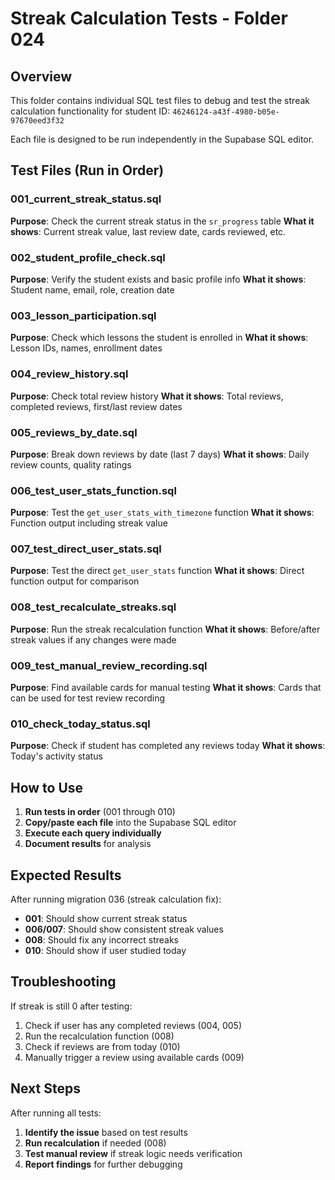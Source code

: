 # Streak Calculation Tests - Folder 024

## Overview
This folder contains individual SQL test files to debug and test the streak calculation functionality for student ID: `46246124-a43f-4980-b05e-97670eed3f32`

Each file is designed to be run independently in the Supabase SQL editor.

## Test Files (Run in Order)

### 001_current_streak_status.sql
**Purpose**: Check the current streak status in the `sr_progress` table
**What it shows**: Current streak value, last review date, cards reviewed, etc.

### 002_student_profile_check.sql
**Purpose**: Verify the student exists and basic profile info
**What it shows**: Student name, email, role, creation date

### 003_lesson_participation.sql
**Purpose**: Check which lessons the student is enrolled in
**What it shows**: Lesson IDs, names, enrollment dates

### 004_review_history.sql
**Purpose**: Check total review history
**What it shows**: Total reviews, completed reviews, first/last review dates

### 005_reviews_by_date.sql
**Purpose**: Break down reviews by date (last 7 days)
**What it shows**: Daily review counts, quality ratings

### 006_test_user_stats_function.sql
**Purpose**: Test the `get_user_stats_with_timezone` function
**What it shows**: Function output including streak value

### 007_test_direct_user_stats.sql
**Purpose**: Test the direct `get_user_stats` function
**What it shows**: Direct function output for comparison

### 008_test_recalculate_streaks.sql
**Purpose**: Run the streak recalculation function
**What it shows**: Before/after streak values if any changes were made

### 009_test_manual_review_recording.sql
**Purpose**: Find available cards for manual testing
**What it shows**: Cards that can be used for test review recording

### 010_check_today_status.sql
**Purpose**: Check if student has completed any reviews today
**What it shows**: Today's activity status

## How to Use

1. **Run tests in order** (001 through 010)
2. **Copy/paste each file** into the Supabase SQL editor
3. **Execute each query individually**
4. **Document results** for analysis

## Expected Results

After running migration 036 (streak calculation fix):
- **001**: Should show current streak status
- **006/007**: Should show consistent streak values
- **008**: Should fix any incorrect streaks
- **010**: Should show if user studied today

## Troubleshooting

If streak is still 0 after testing:
1. Check if user has any completed reviews (004, 005)
2. Run the recalculation function (008)
3. Check if reviews are from today (010)
4. Manually trigger a review using available cards (009)

## Next Steps

After running all tests:
1. **Identify the issue** based on test results
2. **Run recalculation** if needed (008)
3. **Test manual review** if streak logic needs verification
4. **Report findings** for further debugging